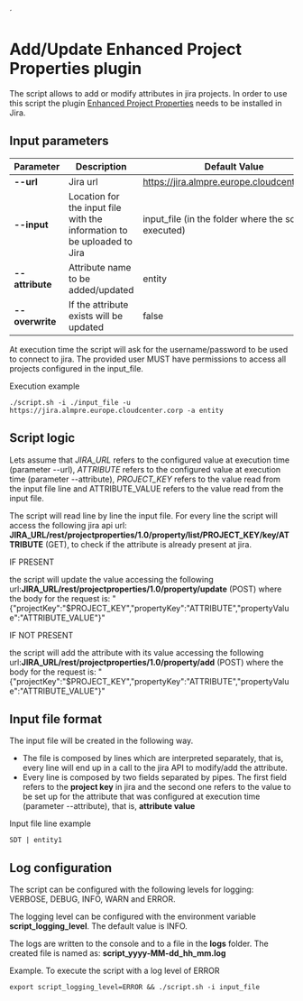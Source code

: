 ´
# Add/Update Enhanced Project Properties plugin

The script allows to add or modify attributes in jira projects. In order to use this script the plugin [Enhanced Project Properties](https://marketplace.atlassian.com/apps/1217709/enhanced-project-properties?hosting=server&tab=overview) needs to be installed in Jira.   

## Input parameters
| Parameter      | Description | Default Value | Required? |
| -------------- | ----------- | ------------- | --------- |
| **--url**    | Jira url | https://jira.almpre.europe.cloudcenter.corp | Yes |
| **--input**    | Location for the input file with the information to be uploaded to Jira | input_file (in the folder where the script is executed) | Yes |
| **--attribute**    | Attribute name to be added/updated | entity | Yes |
| **--overwrite**    | If the attribute exists will be updated | false | No |

At execution time the script will ask for the username/password to be used to connect to jira. The provided user MUST have permissions to access all projects configured in the input_file.

Execution example
```
./script.sh -i ./input_file -u https://jira.almpre.europe.cloudcenter.corp -a entity
```

## Script logic
Lets assume that *JIRA_URL* refers to the configured value at execution time (parameter --url), *ATTRIBUTE* refers to the configured value at execution time (parameter --attribute), *PROJECT_KEY* refers to the value read from the input file line and ATTRIBUTE_VALUE refers to the value read from the input file.

The script will read line by line the input file. 
For every line the script will access the following jira api url: 
**JIRA_URL/rest/projectproperties/1.0/property/list/PROJECT_KEY/key/ATTRIBUTE** (GET), to check if the attribute is already present at jira. 

IF PRESENT 

the script will update the value accessing the following url:**JIRA_URL/rest/projectproperties/1.0/property/update** (POST) where the body for the request is: 
"{"projectKey":"$PROJECT_KEY","propertyKey":"ATTRIBUTE","propertyValue":"ATTRIBUTE_VALUE"}"

IF NOT PRESENT

the script will add the attribute with its value accessing the following url:**JIRA_URL/rest/projectproperties/1.0/property/add** (POST) where the body for the request is: 
"{"projectKey":"$PROJECT_KEY","propertyKey":"ATTRIBUTE","propertyValue":"ATTRIBUTE_VALUE"}"

## Input file format
The input file will be created in the following way.
* The file is composed by lines which are interpreted separately, that is, every line will end up in a call to the jira API to modify/add the attribute.
* Every line is composed by two fields separated by pipes. The first field refers to the **project key** in jira and the second one refers to the value to be set up for the attribute that was configured at execution time (parameter --attribute), that is, **attribute value**

Input file line example
```
SDT | entity1
```

## Log configuration
The script can be configured with the following levels for logging: VERBOSE, DEBUG, INFO, WARN and ERROR.

The logging level can be configured with the environment variable **script_logging_level**. The default value is INFO.

The logs are written to the console and to a file in the **logs** folder. The created file is named as: **script_yyyy-MM-dd_hh_mm.log**

Example. To execute the script with a log level of ERROR
```
export script_logging_level=ERROR && ./script.sh -i input_file
```

